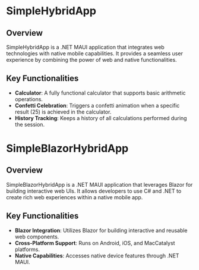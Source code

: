 # SimpleHybridApp

## Overview
SimpleHybridApp is a .NET MAUI application that integrates web technologies with native mobile capabilities. It provides a seamless user experience by combining the power of web and native functionalities.

## Key Functionalities
- **Calculator**: A fully functional calculator that supports basic arithmetic operations.
- **Confetti Celebration**: Triggers a confetti animation when a specific result (25) is achieved in the calculator.
- **History Tracking**: Keeps a history of all calculations performed during the session.

# SimpleBlazorHybridApp

## Overview
SimpleBlazorHybridApp is a .NET MAUI application that leverages Blazor for building interactive web UIs. It allows developers to use C# and .NET to create rich web experiences within a native mobile app.

## Key Functionalities
- **Blazor Integration**: Utilizes Blazor for building interactive and reusable web components.
- **Cross-Platform Support**: Runs on Android, iOS, and MacCatalyst platforms.
- **Native Capabilities**: Accesses native device features through .NET MAUI.
